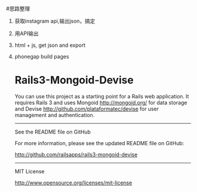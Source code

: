 #思路整理
1. 获取instagram api,输出json，搞定
2. 用API输出
3. html + js, get json and export
4. phonegap build pages


    Rails3-Mongoid-Devise
    ========================

    You can use this project as a starting point for a Rails web application. It requires Rails 3 and uses Mongoid http://mongoid.org/ for data storage and Devise http://github.com/plataformatec/devise for user management and authentication.
    ________________________

    See the README file on GitHub

    For more information, please see the updated README file on GitHub:

    http://github.com/railsapps/rails3-mongoid-devise

    ________________________

    MIT License

    http://www.opensource.org/licenses/mit-license